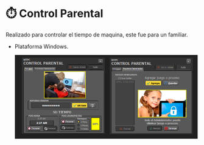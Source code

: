 # :stopwatch: Control Parental
Realizado para controlar el tiempo de maquina, este fue para un familiar.
- Plataforma Windows.

  <img src="https://github.com/DoctorBIOS1990/control-parental/blob/main/ScreenShot/ScreenShot_20240603022756.png">

  
